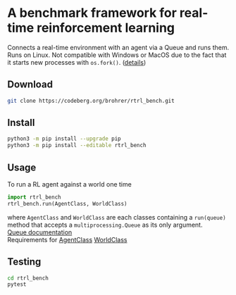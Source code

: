 # A benchmark framework for real-time reinforcement learning

Connects a real-time environment with an agent via a Queue and runs them.
Runs on Linux.
Not compatible with Windows or MacOS due to the fact that it starts new
processes with `os.fork()`.
([details](https://docs.python.org/3/library/multiprocessing.html))

## Download

```bash
git clone https://codeberg.org/brohrer/rtrl_bench.git
```

## Install

```bash
python3 -m pip install --upgrade pip
python3 -m pip install --editable rtrl_bench
```

## Usage

To run a RL agent against a world one time

```python
import rtrl_bench
rtrl_bench.run(AgentClass, WorldClass)
```

where `AgentClass` and `WorldClass` are each classes containing a `run(queue)`
method that accepts a `multiprocessing.Queue` as its only argument.<br/>
[Queue documentation](https://docs.python.org/3/library/multiprocessing.html#multiprocessing.Queue)<br/>
Requirements for
[AgentClass](https://codeberg.org/brohrer/rtrl_bench/src/agents/branch/main/README.md)
[WorldClass](https://codeberg.org/brohrer/rtrl_bench/src/worlds/branch/main/README.md)

## Testing

```bash
cd rtrl_bench
pytest
```

